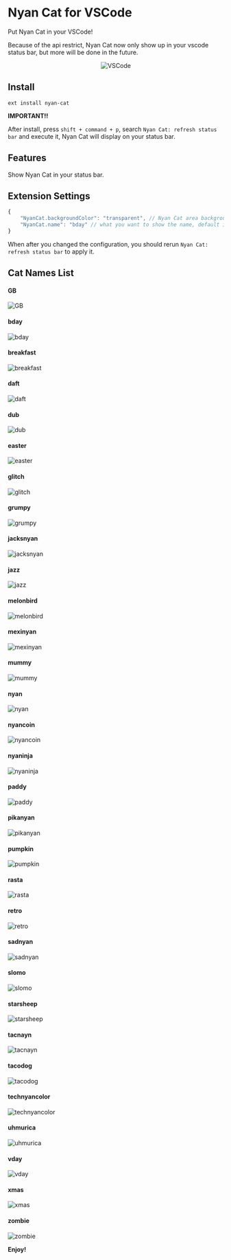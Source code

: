 # Nyan Cat for VSCode

Put Nyan Cat in your VSCode!

Because of the api restrict, Nyan Cat now only show up in your vscode status bar, but more will be done in the future.

<p align="center">
    <img src="https://raw.githubusercontent.com/zhengrenzhe/vscode-Nyan-Cat/master/src/imgs/r.gif" alt="VSCode"/>
</p>


## Install

```
ext install nyan-cat
```

**IMPORTANT!!**

After install, press `shift + command + p`, search `Nyan Cat: refresh status bar` and execute it, Nyan Cat will display on your status bar.

## Features

Show Nyan Cat in your status bar.

## Extension Settings

```javascript
{
    "NyanCat.backgroundColor": "transparent", // Nyan Cat area background color, default is transparent, it accepts any css color string.
    "NyanCat.name": "bday" // what you want to show the name, default is bday
}
```

When after you changed the configuration, you should rerun `Nyan Cat: refresh status bar` to apply it.

## Cat Names List

#### GB
![GB](https://raw.githubusercontent.com/zhengrenzhe/vscode-Nyan-Cat/master/src/imgs/GB.gif)

#### bday
![bday](https://raw.githubusercontent.com/zhengrenzhe/vscode-Nyan-Cat/master/src/imgs/bday.gif)

#### breakfast
![breakfast](https://raw.githubusercontent.com/zhengrenzhe/vscode-Nyan-Cat/master/src/imgs/breakfast.gif)

#### daft
![daft](https://raw.githubusercontent.com/zhengrenzhe/vscode-Nyan-Cat/master/src/imgs/daft.gif)

#### dub
![dub](https://raw.githubusercontent.com/zhengrenzhe/vscode-Nyan-Cat/master/src/imgs/dub.gif)

#### easter
![easter](https://raw.githubusercontent.com/zhengrenzhe/vscode-Nyan-Cat/master/src/imgs/easter.gif)

#### glitch
![glitch](https://raw.githubusercontent.com/zhengrenzhe/vscode-Nyan-Cat/master/src/imgs/glitch.gif)

#### grumpy
![grumpy](https://raw.githubusercontent.com/zhengrenzhe/vscode-Nyan-Cat/master/src/imgs/grumpy.gif)

#### jacksnyan
![jacksnyan](https://raw.githubusercontent.com/zhengrenzhe/vscode-Nyan-Cat/master/src/imgs/jacksnyan.gif)

#### jazz
![jazz](https://raw.githubusercontent.com/zhengrenzhe/vscode-Nyan-Cat/master/src/imgs/jazz.gif)

#### melonbird
![melonbird](https://raw.githubusercontent.com/zhengrenzhe/vscode-Nyan-Cat/master/src/imgs/melonbird.gif)

#### mexinyan
![mexinyan](https://raw.githubusercontent.com/zhengrenzhe/vscode-Nyan-Cat/master/src/imgs/mexinyan.gif)

#### mummy
![mummy](https://raw.githubusercontent.com/zhengrenzhe/vscode-Nyan-Cat/master/src/imgs/mummy.gif)

#### nyan
![nyan](https://raw.githubusercontent.com/zhengrenzhe/vscode-Nyan-Cat/master/src/imgs/nyan.gif)

#### nyancoin
![nyancoin](https://raw.githubusercontent.com/zhengrenzhe/vscode-Nyan-Cat/master/src/imgs/nyancoin.gif)

#### nyaninja
![nyaninja](https://raw.githubusercontent.com/zhengrenzhe/vscode-Nyan-Cat/master/src/imgs/nyaninja.gif)

#### paddy
![paddy](https://raw.githubusercontent.com/zhengrenzhe/vscode-Nyan-Cat/master/src/imgs/paddy.gif)

#### pikanyan
![pikanyan](https://raw.githubusercontent.com/zhengrenzhe/vscode-Nyan-Cat/master/src/imgs/pikanyan.gif)

#### pumpkin
![pumpkin](https://raw.githubusercontent.com/zhengrenzhe/vscode-Nyan-Cat/master/src/imgs/pumpkin.gif)

#### rasta
![rasta](https://raw.githubusercontent.com/zhengrenzhe/vscode-Nyan-Cat/master/src/imgs/rasta.gif)

#### retro
![retro](https://raw.githubusercontent.com/zhengrenzhe/vscode-Nyan-Cat/master/src/imgs/retro.gif)

#### sadnyan
![sadnyan](https://raw.githubusercontent.com/zhengrenzhe/vscode-Nyan-Cat/master/src/imgs/sadnyan.gif)

#### slomo
![slomo](https://raw.githubusercontent.com/zhengrenzhe/vscode-Nyan-Cat/master/src/imgs/slomo.gif)

#### starsheep
![starsheep](https://raw.githubusercontent.com/zhengrenzhe/vscode-Nyan-Cat/master/src/imgs/starsheep.gif)

#### tacnayn
![tacnayn](https://raw.githubusercontent.com/zhengrenzhe/vscode-Nyan-Cat/master/src/imgs/tacnayn.gif)

#### tacodog
![tacodog](https://raw.githubusercontent.com/zhengrenzhe/vscode-Nyan-Cat/master/src/imgs/tacodog.gif)

#### technyancolor
![technyancolor](https://raw.githubusercontent.com/zhengrenzhe/vscode-Nyan-Cat/master/src/imgs/technyancolor.gif)

#### uhmurica
![uhmurica](https://raw.githubusercontent.com/zhengrenzhe/vscode-Nyan-Cat/master/src/imgs/uhmurica.gif)

#### vday
![vday](https://raw.githubusercontent.com/zhengrenzhe/vscode-Nyan-Cat/master/src/imgs/vday.gif)

#### xmas
![xmas](https://raw.githubusercontent.com/zhengrenzhe/vscode-Nyan-Cat/master/src/imgs/xmas.gif)

#### zombie
![zombie](https://raw.githubusercontent.com/zhengrenzhe/vscode-Nyan-Cat/master/src/imgs/zombie.gif)

**Enjoy!**
